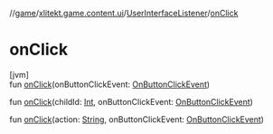 //[game](../../../index.md)/[xlitekt.game.content.ui](../index.md)/[UserInterfaceListener](index.md)/[onClick](on-click.md)

# onClick

[jvm]\
fun [onClick](on-click.md)(onButtonClickEvent: [OnButtonClickEvent](../index.md#-308394779%2FClasslikes%2F440369633))

fun [onClick](on-click.md)(childId: [Int](https://kotlinlang.org/api/latest/jvm/stdlib/kotlin/-int/index.html), onButtonClickEvent: [OnButtonClickEvent](../index.md#-308394779%2FClasslikes%2F440369633))

fun [onClick](on-click.md)(action: [String](https://kotlinlang.org/api/latest/jvm/stdlib/kotlin/-string/index.html), onButtonClickEvent: [OnButtonClickEvent](../index.md#-308394779%2FClasslikes%2F440369633))

